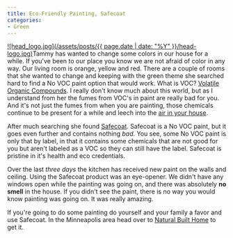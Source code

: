 ```yaml
---
title: Eco-Friendly Painting, Safecoat
categories:
- Green
---
```


[![head_logo.jpg](/assets/posts/{{ page.date | date: "%Y" }}/head-logo.jpg)](http://www.afmsafecoat.com/)Tammy has wanted to change some colors in our house for a while. If you've been to our place you know we are not afraid of color in any way. Our living room is orange, yellow and red.
There are a couple of rooms that she wanted to change and keeping with the green theme she searched hard to find a No VOC paint option that would work. What is VOC? [Volatile Organic Compounds](http://en.wikipedia.org/wiki/Volatile_organic_compound). I really don't know much about this world, but as I understand from her the fumes from VOC's in paint are really bad for you. And it's not just the fumes from when you are painting, those chemicals continue to be present for a while and leech into the [air in your house](http://en.wikipedia.org/wiki/Sick_building_syndrome).

After much searching she found [Safecoat](). Safecoat is a No VOC paint, but it goes even further and contains nothing _bad_. You see, some No VOC paint is only that by label, in that it contains some chemicals that are not good for you but aren't labeled as a VOC so they can still have the label. Safecoat is pristine in it's health and eco credentials.

Over the last _three days_ the kitchen has received new paint on the walls and ceiling. Using the Safecoat product was an eye-opener. We didn't have any windows open while the painting was going on, and there was absolutely **no smell** in the house. If you didn't see the paint, there is no way you would know painting was going on. It was really amazing.

If you're going to do some painting do yourself and your family a favor and use Safecoat. In the Minneapolis area head over to [Natural Built Home](http://www.naturalbuilthome.com/) to get it.
